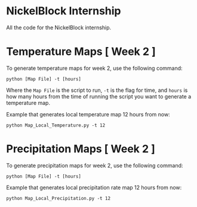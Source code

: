 # NickelBlock Internship
All the code for the NickelBlock internship.

Temperature Maps [ Week 2 ]
==
To generate temperature maps for week 2, use the following command:

```
python [Map File] -t [hours]
```

Where the `Map File` is the script to run, `-t` is the flag for time, and `hours` is how many hours from the time of 
running the script you want to generate a temperature map.

Example that generates local temperature map 12 hours from now:

```
python Map_Local_Temperature.py -t 12
```

Precipitation Maps [ Week 2 ]
==
To generate precipitation maps for week 2, use the following command:

```
python [Map File] -t [hours]
```

Example that generates local precipitation rate map 12 hours from now:

```
python Map_Local_Precipitation.py -t 12
```
